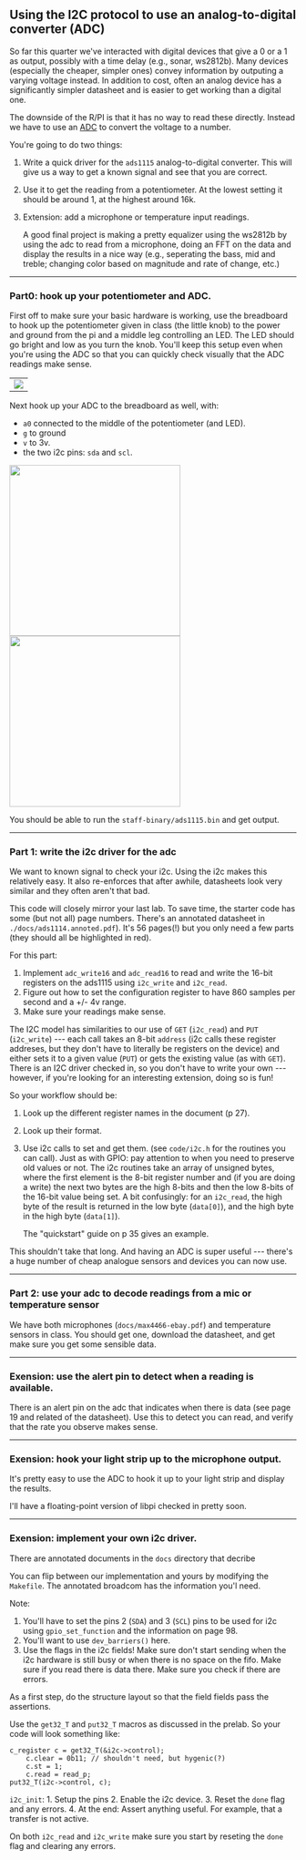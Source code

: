 ## Using the I2C protocol to use an analog-to-digital converter (ADC)

So far this quarter we've interacted with digital devices that give a
0 or a 1 as output, possibly with a time delay (e.g., sonar, ws2812b).
Many devices (especially the cheaper, simpler ones) convey information
by outputing a varying voltage instead.  In addition to cost, often an
analog device has a significantly simpler datasheet and is easier to
get working than a digital one.

The downside of the R/PI is that it has no way
to read these directly.  Instead we have to use an
[ADC](https://en.wikipedia.org/wiki/Analog-to-digital_converter) to
convert the voltage to a number.

You're going to do two things:
  1. Write a quick driver for the `ads1115` analog-to-digital converter.
     This will give us a way to get a known signal and see that you 
     are correct.

  2. Use it to get the reading from a potentiometer.  At the lowest setting
     it should be around 1, at the highest around 16k.

  3. Extension: add a microphone or temperature input readings.  

     A good final project is making a pretty equalizer using the ws2812b
     by using the adc to read from a microphone, doing an FFT on the
     data and display the results in a nice way (e.g., seperating the
     bass, mid and treble; changing color based on magnitude and rate
     of change, etc.)

---------------------------------------------------------------------------
### Part0: hook up your potentiometer and ADC.

First off to make sure your basic hardware is working, use the breadboard
to hook up the potentiometer given in class (the little knob) to the
power and ground from the pi and a middle leg controlling an LED.
The LED should go bright and low as you turn the knob.  You'll keep
this setup even when you're using the ADC so that you can quickly check
visually that the ADC readings make sense.

<table><tr><td>
  <img src="images/pot-back.jpg"/>
</td></tr></table>


Next hook up your ADC to the breadboard as well, with:
  - `a0` connected to the middle of the potentiometer (and LED).
  - `g` to ground
  - `v` to 3v.
  - the two i2c pins: `sda` and `scl`.


<p float="left">
  <img src="images/pot-adc.jpg" width="300" />
  <img src="images/rpi-adc.jpg" width="300" />
</p>

You should be able to run the `staff-binary/ads1115.bin` and get output.

---------------------------------------------------------------------------
### Part 1: write the i2c driver for the adc

We want to known signal to check your i2c.  Using the i2c makes this 
relatively easy.  It also re-enforces that after awhile, datasheets
look very similar and they often aren't that bad.

This code will closely mirror your last lab.  To save time, the starter
code has some (but not all) page numbers.  There's an annotated datasheet
in `./docs/ads1114.annoted.pdf`).  It's 56 pages(!)  but you only need
a few parts (they should all be highlighted in red).

For this part:
  1. Implement `adc_write16` and `adc_read16` to read and write the 
     16-bit registers on the ads1115 using `i2c_write` and `i2c_read`.
  2. Figure out how to set the configuration register to have 860 samples per
     second and a +/- 4v range.
  3. Make sure your readings make sense.


The I2C model has similarities to our use of `GET` (`i2c_read`) and `PUT`
(`i2c_write`) --- each call takes an 8-bit `address` (i2c calls these
register addreses, but they don't have to literally be registers on
the device) and  either sets it to a given value (`PUT`) or gets the
existing value (as with `GET`).  There is an I2C driver checked in,
so you don't have to write your own --- however, if you're looking for
an interesting extension, doing so is fun!

So your workflow should be:
  1. Look up the different register names in the document (p 27).
  2. Look up their format.
  3. Use i2c calls to set and get them.  (see `code/i2c.h` for the routines you
     can call).  Just as with GPIO: pay attention to when you need to preserve
     old values or not.  The i2c routines take an array of unsigned bytes, where the
     first element is the 8-bit register number and (if you are doing a write) the
     next two bytes are the high 8-bits and then the low 8-bits of the 16-bit 
     value being set.  A bit confusingly: for an `i2c_read`, the high byte of the
     result is returned in the low byte (`data[0]`), and the high byte in the 
     high byte (`data[1]`).

     The "quickstart" guide on p 35 gives an example.

This shouldn't take that long.  And having an ADC is super useful ---
there's a huge number of cheap analogue sensors and devices you can
now use.

---------------------------------------------------------------------------
### Part 2: use your adc to decode readings from a mic or temperature sensor 

We have both microphones (`docs/max4466-ebay.pdf`) and temperature sensors
in class.  You should get one, download the datasheet, and get make sure
you get some sensible data.

---------------------------------------------------------------------------
### Exension: use the alert pin to detect when a reading is available.

There is an alert pin on the adc that indicates when there is data (see page
19 and related of the datasheet).  Use this to detect you can read, and verify
that the rate you observe makes sense.

---------------------------------------------------------------------------
### Exension: hook your light strip up to the microphone output.

It's pretty easy to use the ADC to hook it up to your light strip and
display the results.

I'll have a floating-point version of libpi checked in pretty soon.

---------------------------------------------------------------------------
### Exension: implement your own i2c driver.

There are annotated documents in the `docs` directory that decribe

You can flip between our implementation and yours by modifying the `Makefile`.
The annotated broadcom has the information you'l need.

Note:
  1. You'll have to set the pins 2  (`SDA`) and 3 (`SCL`) pins to be used
     for i2c using `gpio_set_function` and the information on page 98.
  2. You'll want to use `dev_barriers()` here.
  3. Use the flags in the i2c fields!  Make sure don't start sending
     when the i2c hardware is still busy or when there is no space on
     the fifo.  Make sure if you read there is data there.  Make sure
     you check if there are errors.

As a first step, do the structure layout so that the field fields pass the
assertions.

Use the `get32_T` and `put32_T` macros as discussed in the prelab.
So your code will look something like:

    c_register c = get32_T(&i2c->control);
        c.clear = 0b11; // shouldn't need, but hygenic(?)
        c.st = 1;
        c.read = read_p;
    put32_T(i2c->control, c);

`i2c_init`:
    1. Setup the pins
    2. Enable the i2c device.
    3. Reset the `done` flag and any errors.
    4. At the end: Assert anything useful.  For example, that a transfer is not active.

On both `i2c_read` and `i2c_write` make sure you start by reseting the
`done` flag and clearing any errors.
